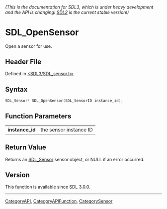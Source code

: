 ###### (This is the documentation for SDL3, which is under heavy development and the API is changing! [SDL2](https://wiki.libsdl.org/SDL2/) is the current stable version!)
# SDL_OpenSensor

Open a sensor for use.

## Header File

Defined in [<SDL3/SDL_sensor.h>](https://github.com/libsdl-org/SDL/blob/main/include/SDL3/SDL_sensor.h)

## Syntax

```c
SDL_Sensor* SDL_OpenSensor(SDL_SensorID instance_id);
```

## Function Parameters

|                     |                        |
| ------------------- | ---------------------- |
| **instance_id**     | the sensor instance ID |

## Return Value

Returns an [SDL_Sensor](SDL_Sensor) sensor object, or NULL if an error
occurred.

## Version

This function is available since SDL 3.0.0.

----
[CategoryAPI](CategoryAPI), [CategoryAPIFunction](CategoryAPIFunction), [CategorySensor](CategorySensor)

